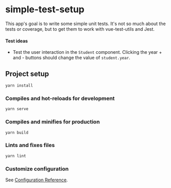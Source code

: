 # simple-test-setup
This app's goal is to write some simple unit tests. It's not so much about the tests or coverage, but to get them to work with vue-test-utils and Jest.

#### Test ideas
* Test the user interaction in the `Student` component. Clicking the year + and - buttons should change the value of `student.year`.

## Project setup
```
yarn install
```

### Compiles and hot-reloads for development
```
yarn serve
```

### Compiles and minifies for production
```
yarn build
```

### Lints and fixes files
```
yarn lint
```

### Customize configuration
See [Configuration Reference](https://cli.vuejs.org/config/).



